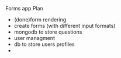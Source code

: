 Forms app 
Plan
- (done)form rendering
- create forms (with different input formats)
- mongodb to store questions
- user managment 
- db to store users profiles
- 
